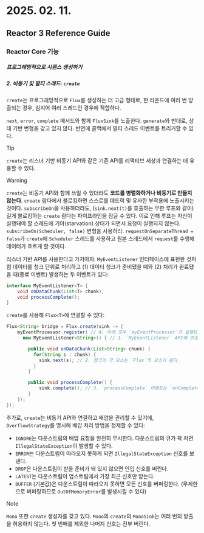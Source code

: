 # 2025. 02. 11.

## Reactor 3 Reference Guide

### Reactor Core 기능

##### 프로그래밍적으로 시퀀스 생성하기

##### 2. 비동기 및 멀티 스레드: `create`

`create`는 프로그래밍적으로 `Flux`를 생성하는 더 고급 형태로, 한 라운드에 여러 번 방출되는 경우, 심지어 여러 스레드인 경우에 적합하다.

`next`, `error`, `complete` 메서드와 함께 `FluxSink`를 노출한다. `generate`와 반대로, 상태 기반 변형을 갖고 있지 않다. 반면에 콜백에서 멀티 스레드 이벤트를 트리거할 수 있다.

> [!TIP]
>
> `create`는 리스너 기반 비동기 API와 같은 기존 API를 리액티브 세상과 연결하는 데 유용할 수 있다.

> [!WARNING]
>
> `create`는 비동기 API와 함께 쓰일 수 있더라도 **코드를 병렬화하거나 비동기로 만들지 않는다**. `create` 람다에서 블로킹하면 스스로를 데드락 및 유사한 부작용에 노출시키는 것이다. `subscribeOn`을 사용하더라도, (`sink.next(t)`를 호출하는 무한 루프와 같이)길게 블로킹하는 `create` 람다는 파이프라인을 잠글 수 있다. 이로 인해 루프는 자신이 실행돼야 할 스레드에 기아(starvation) 상태가 되면서 요청이 실행되지 않는다. `subscribeOn(Scheduler, false)` 변형을 사용하라. `requestOnSeparateThread = false`가 `create`에 `Scheduler` 스레드를 사용하고 원본 스레드에서 `request`를 수행해 데이터가 흐르게 할 것이다.

리스너 기반 API를 사용한다고 가저아자. `MyEventListener` 인터페이스에 표현한 것처럼 데이터를 청크 단위로 처리하고 (1) 데이터 청크가 준비됐을 때와 (2) 처리가 완료됐을 때(종료 이벤트) 발생하는 두 이벤트가 있다:

```java
interface MyEventListener<T> {
    void onDataChunk(List<T> chunk);
    void processComplete();
}
```

`create`를 사용해 `Flux<T>`에 연결할 수 있다:

```java
Flux<String> bridge = Flux.create(sink -> {
    myEventProcessor.register( // 4. 아래 모두 `myEventProcessor`가 실행되는 곳에서 비동기로 처리된다.
      new MyEventListener<String>() { // 1. `MyEventListener` API에 연결한다

        public void onDataChunk(List<String> chunk) {
          for(String s : chunk) {
            sink.next(s); // 2. 청크의 각 요소는 `Flux`의 요소가 된다.
          }
        }

        public void processComplete() {
            sink.complete(); // 3. `processComplete` 이벤트는 `onComplete`으로 변환된다.
        }
    });
});
```

추가로, `create`는 비동기 API와 연결하고 배압을 관리할 수 있기에, `OverflowStrategy`를 명시해 배압 처리 방법을 정제할 수 있다:

* `IGNORE`는 다운스트림의 배압 요청을 완전히 무시한다. 다운스트림의 큐가 꽉 차면 `IllegalStateException`이 발생할 수 있다.
* `ERROR`는 다운스트림이 따라오지 못하게 되면 `IllegalStateException` 신호를 보낸다.
* `DROP`은 다운스트림이 받을 준비가 돼 있지 않으면 인입 신호를 버린다.
* `LATEST`는 다운스트림이 업스트림에서 가장 최근 신호만 받는다.
* `BUFFER` (기본값)은 다운스트림이 따라오지 못하면 모든 신호를 버퍼링한다. (무제한으로 버퍼링하므로 `OutOfMemoryError`를 발생시킬 수 있다)

> [!NOTE]
>
> `Mono` 또한 `create` 생성자를 갖고 있다. `Mono`의 `create`의 `MonoSink`는 여러 번의 방출을 허용하지 않는다. 첫 번째를 제외한 나머지 신호는 전부 버린다.



